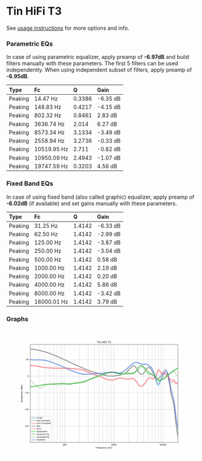 # Tin HiFi T3
See [usage instructions](https://github.com/jaakkopasanen/AutoEq#usage) for more options and info.

### Parametric EQs
In case of using parametric equalizer, apply preamp of **-6.97dB** and build filters manually
with these parameters. The first 5 filters can be used independently.
When using independent subset of filters, apply preamp of **-6.95dB**.

| Type    | Fc          |      Q | Gain     |
|:--------|:------------|:-------|:---------|
| Peaking | 14.47 Hz    | 0.3386 | -6.35 dB |
| Peaking | 148.83 Hz   | 0.4217 | -4.15 dB |
| Peaking | 802.32 Hz   | 0.8461 | 2.83 dB  |
| Peaking | 3636.74 Hz  | 2.014  | 6.27 dB  |
| Peaking | 8573.34 Hz  | 3.1334 | -3.49 dB |
| Peaking | 2558.94 Hz  | 3.2736 | -0.33 dB |
| Peaking | 10519.95 Hz | 2.711  | -0.82 dB |
| Peaking | 10950.09 Hz | 2.4943 | -1.07 dB |
| Peaking | 19747.59 Hz | 0.3203 | 4.56 dB  |

### Fixed Band EQs
In case of using fixed band (also called graphic) equalizer, apply preamp of **-6.02dB**
(if available) and set gains manually with these parameters.

| Type    | Fc          |      Q | Gain     |
|:--------|:------------|:-------|:---------|
| Peaking | 31.25 Hz    | 1.4142 | -6.33 dB |
| Peaking | 62.50 Hz    | 1.4142 | -2.99 dB |
| Peaking | 125.00 Hz   | 1.4142 | -3.87 dB |
| Peaking | 250.00 Hz   | 1.4142 | -3.04 dB |
| Peaking | 500.00 Hz   | 1.4142 | 0.58 dB  |
| Peaking | 1000.00 Hz  | 1.4142 | 2.19 dB  |
| Peaking | 2000.00 Hz  | 1.4142 | 0.20 dB  |
| Peaking | 4000.00 Hz  | 1.4142 | 5.86 dB  |
| Peaking | 8000.00 Hz  | 1.4142 | -3.42 dB |
| Peaking | 16000.01 Hz | 1.4142 | 3.79 dB  |

### Graphs
![](./Tin%20HiFi%20T3.png)